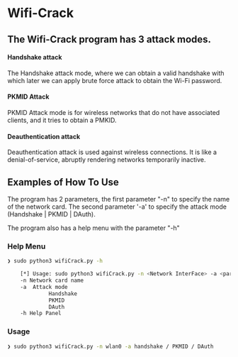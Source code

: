 # Wifi-Crack

## The Wifi-Crack program has 3 attack modes.

#### Handshake attack
The Handshake attack mode, where we can obtain a valid handshake with which later we can apply brute force attack to obtain the Wi-Fi password.

#### PKMID Attack
PKMID Attack mode is for wireless networks that do not have associated clients, and it tries to obtain a PMKID.

#### Deauthentication attack
Deauthentication attack is used against wireless connections. It is like a denial-of-service, abruptly rendering networks temporarily inactive.

## Examples of How To Use
The program has 2 parameters, the first parameter "-n" to specify the name of the network card.
The second parameter '-a' to specify the attack mode (Handshake | PKMID | DAuth).

The program also has a help menu with the parameter "-h"

### Help Menu
```bash
❯ sudo python3 wifiCrack.py -h

    [*] Usage: sudo python3 wifiCrack.py -n <Network InterFace> -a <parameters>
    -n Network card name
    -a  Attack mode
             Handshake
             PKMID
             DAuth
    -h Help Panel
```

### Usage
```bash
❯ sudo python3 wifiCrack.py -n wlan0 -a handshake / PKMID / DAuth
```
